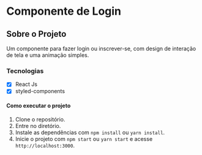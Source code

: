 # Componente de Login 

## Sobre o Projeto

Um componente para fazer login ou inscrever-se, com design de interação de tela e uma animação simples.

### Tecnologias

- [x] React Js
- [x] styled-components

#### Como executar o projeto

1. Clone o repositório.
2. Entre no diretório.
3. Instale as dependências com `npm install` ou `yarn install`.
4. Inicie o projeto com `npm start` ou `yarn start` e acesse `http://localhost:3000`.